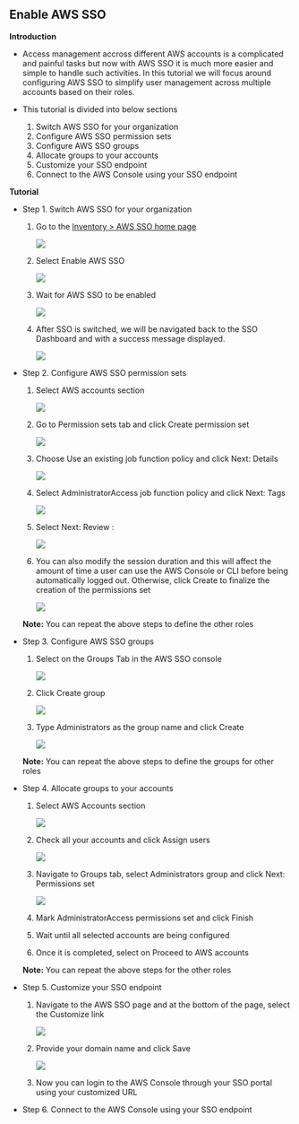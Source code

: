 ## Enable AWS SSO

**Introduction**

- Access management accross different AWS accounts is a complicated and painful tasks but now with AWS SSO it is much more easier and simple to handle such activities. In this tutorial we will focus around configuring AWS SSO to simplify user management across multiple accounts based on their roles.
- This tutorial is divided into below sections
    
    1. Switch AWS SSO for your organization
    2. Configure AWS SSO permission sets
    3. Configure AWS SSO groups
    4. Allocate groups to your accounts
    5. Customize your SSO endpoint
    6. Connect to the AWS Console using your SSO endpoint

**Tutorial**

- Step 1. Switch AWS SSO for your organization

    1. Go to the <a href="https://console.aws.amazon.com/singlesignon/home"> Inventory > AWS SSO home page </a>
       
       <img src="images/image1.png" class="inline"/>
    
    2. Select Enable AWS SSO
       
       <img src="images/image2.png" class="inline"/>
    
    3. Wait for AWS SSO to be enabled
       
       <img src="images/image3.png" class="inline"/>
    
    4. After SSO is switched, we will be navigated back to the SSO Dashboard and with a success message displayed.

       <img src="images/image4.png" class="inline"/>

- Step 2. Configure AWS SSO permission sets

    1. Select AWS accounts section
       
       <img src="images/image5.png" class="inline"/>
    
    2. Go to Permission sets tab and click Create permission set
       
       <img src="images/image6.png" class="inline"/>
    
    3. Choose Use an existing job function policy and click Next: Details 
       
       <img src="images/image7.png" class="inline"/>
    
    4. Select AdministratorAccess job function policy and click Next: Tags

       <img src="images/image8.png" class="inline"/>
       
    5. Select Next: Review :

       <img src="images/image9.png" class="inline"/>

    6. You can also modify the session duration and this will affect the amount of time a user can use the AWS Console or CLI before being automatically logged out. Otherwise, click Create to finalize the creation of the permissions set

       <img src="images/image10.png" class="inline"/>

    **Note:** You can repeat the above steps to define the other roles

- Step 3. Configure AWS SSO groups

    1. Select on the Groups Tab in the AWS SSO console
       
       <img src="images/image11.png" class="inline"/>
    
    2. Click Create group
       
       <img src="images/image12.png" class="inline"/>
    
    3. Type Administrators as the group name and click Create 
       
       <img src="images/image13.png" class="inline"/>

    **Note:** You can repeat the above steps to define the groups for other roles

- Step 4. Allocate groups to your accounts

    1. Select AWS Accounts section
       
       <img src="images/image14.png" class="inline"/>
    
    2. Check all your accounts and click Assign users
       
       <img src="images/image15.png" class="inline"/>
    
    3. Navigate to Groups tab, select Administrators group and click Next: Permissions set
       
       <img src="images/image16.png" class="inline"/>
    
    4. Mark AdministratorAccess permissions set and click Finish

    5. Wait until all selected accounts are being configured
    
    6. Once it is completed, select on Proceed to AWS accounts 

    **Note:** You can repeat the above steps for the other roles

- Step 5. Customize your SSO endpoint

    1. Navigate to the AWS SSO page and at the bottom of the page, select the Customize link
       
       <img src="images/image17.png" class="inline"/>
    
    2. Provide your domain name and click Save
       
       <img src="images/image18.png" class="inline"/>
    
    3. Now you can login to the AWS Console through your SSO portal using your customized URL

- Step 6. Connect to the AWS Console using your SSO endpoint
